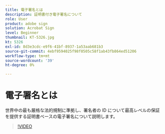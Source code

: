 ```yaml
---
title: 電子署名とは
description: 証明書付き電子署名について
role: User
product: adobe sign
solution: Acrobat Sign
level: Beginner
thumbnail: KT-5326.jpg
kt: 5326
exl-id: 8d3e3cdc-e9f6-41bf-8937-1a53aab681b3
source-git-commit: 4ebf9594025f98f0505c58f1ab43fb864ed51206
workflow-type: tm+mt
source-wordcount: '39'
ht-degree: 0%

---
```


# 電子署名とは

世界中の最も厳格な法的規制に準拠し、署名者の ID について最高レベルの保証を提供する証明書ベースの電子署名について説明します。

>[!VIDEO](https://video.tv.adobe.com/v/343648?quality=12&learn=on&hidetitle=true)
